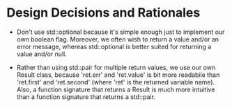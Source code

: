 # Design Decisions and Rationales

- Don't use std::optional because it's simple enough just to implement our own boolean flag.
  Moreover, we often wish to return a value and/or an error message, whereas std::optional
  is better suited for returning a value and/or null.

- Rather than using std::pair for multiple return values, we use our own Result class,
  because 'ret.err' and 'ret.value' is bit more readabile than 'ret.first' and 'ret.second'
  (where 'ret' is the returned variable name). Also, a function signature that returns a
  Result<SomeType> is much more intuitive than a function signature that returns a std::pair.
